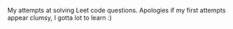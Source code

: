 My attempts at solving Leet code questions. Apologies if my first attempts appear clumsy, I gotta lot to learn :)

